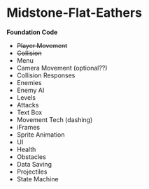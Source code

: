 # Midstone-Flat-Eathers
**Foundation Code**
- ~~Player Movement~~
- ~~Collision~~
- Menu
- Camera Movement (optional??)
- Collision Responses
- Enemies
- Enemy AI
- Levels
- Attacks
- Text Box
- Movement Tech (dashing)
- iFrames
- Sprite Animation
- UI
- Health
- Obstacles
- Data Saving
- Projectiles
- State Machine
